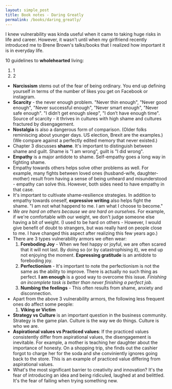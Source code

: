 ```yaml
---
layout: simple_post
title: Book notes - Daring Greatly
permalink: /books/daring_greatly/
---
```


I knew vulnerability was kinda useful when it came to taking huge risks in life and career. However, it wasn't until when my girlfriend recently introduced me to Brene Brown's talks/books that I realized how important it is in everyday life.

10 guidelines to **wholehearted** living:
1. 1
1. 2

* **Narcissism** stems out of the fear of being ordinary. You end up defining yourself in terms of the number of likes you get on Facebook or instagram.
* **Scarcity** - the never enough problem. "Never thin enough", "Never good enough", "Never successful enough", "Never smart enough", "Never safe enough". "I didn’t get enough sleep", "I don’t have enough time". Source of scarcity - it thrives in cultures with high shame and cultures fractured by disengagement.
* **Nostalgia** is also a dangerous form of comparison. (Older folks reminiscing about younger days. US election, Brexit are the examples.) (We compare against a perfectly edited memory that never existed.)
* Chapter 3 discusses **shame**. It's important to distinguish between shame and guilt. Shame is "I am wrong", guilt is "I did wrong".
* **Empathy** is a major antidote to shame. Self-empathy goes a long way in fighting shame.
* Empathy towards others helps solve other problems as well. For example, many fights between loved ones (husband-wife, daughter-mother) result from having a sense of being unheard and misunderstood - empathy can solve this. However, both sides need to have empathy in that case.
* It's important to cultivate shame-resilience strategies. In addition to empathy towards oneself, **expressive writing** also helps fight the shame. "I am not what happend to me. I am what I choose to become."
* _We are hard on others because we are hard on ourselves_. For example, if we're comfortable with our weight, we don't judge someone else having a bit of weight. (I used to be hard on others - However, I would give benefit of doubt to strangers, but was really hard on people close to me. I have changed this aspect after realizing this few years ago.)
* There are 3 types vulnerability armors we often wear:
  1. **Foreboding Joy** - When we feel happy or joyful, we are often scared that it will not last. By doing so (or by catastrophising it), we end up not enjoying the moment. **Expressing gratitude** is an antidote to foreboding joy.
  1. **Perfectionism** - It's important to note the perfectionism is not the same as the ability to improve. There is actually no such thing as perfect. **I am enough** is a good way to overcome this issue. _Finishing an incomplete task is better than never finishing a perfect job_.
  1. **Numbing the feelings** - This often results from shame, anxiety and disconnection.
* Apart from the above 3 vulnerability armors, the following less frequent ones do affect some people:
  1. **Viking or Victim**
* **Strategy vs Culture** is an important question in the business community. Strategy is the game plan. Culture is the way we do things. Culture is who we are.
* **Aspirational values vs Practiced values**: If the practiced values consistently differ from aspirational values, the disengagement is inevitable. For example, a mother is teaching her daughter about the importance of honesty. On a shopping trip, she finds out the cashier forgot to charge her for the soda and she conviniently ignores going back to the store. This is an example of practiced value differing from aspirational values.
* What's the most significant barrier to creativity and innovation? It's the fear of introducing an idea and being ridiculed, laughed at and belittled. It's the fear of failing when trying something new.
